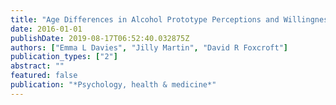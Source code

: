 ```yaml
---
title: "Age Differences in Alcohol Prototype Perceptions and Willingness to Drink in UK Adolescents"
date: 2016-01-01
publishDate: 2019-08-17T06:52:40.032875Z
authors: ["Emma L Davies", "Jilly Martin", "David R Foxcroft"]
publication_types: ["2"]
abstract: ""
featured: false
publication: "*Psychology, health & medicine*"
---
```


